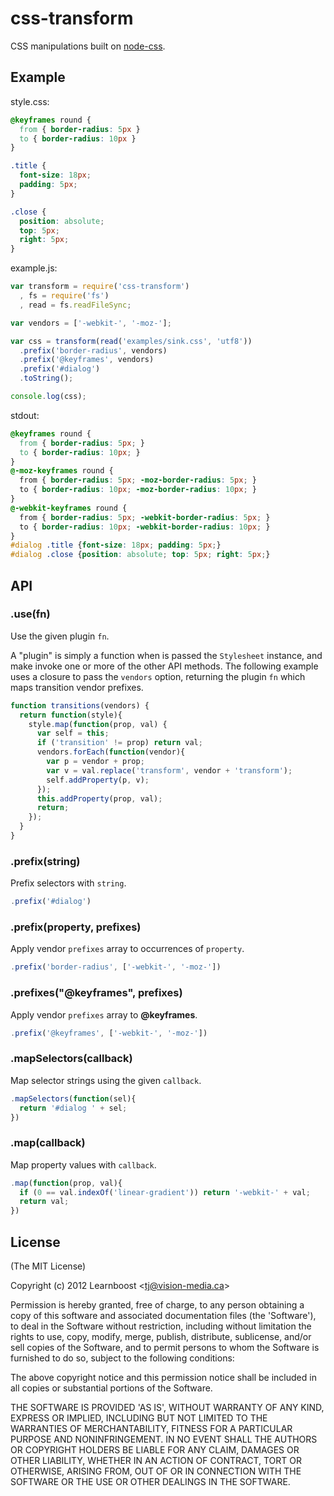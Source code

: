 
# css-transform

  CSS manipulations built on [node-css](github.com/visionmedia/node-css).

## Example

style.css:

```css
@keyframes round {
  from { border-radius: 5px }
  to { border-radius: 10px }
}

.title {
  font-size: 18px;
  padding: 5px;
}

.close {
  position: absolute;
  top: 5px;
  right: 5px;
}
```

example.js:

```js
var transform = require('css-transform')
  , fs = require('fs')
  , read = fs.readFileSync;

var vendors = ['-webkit-', '-moz-'];

var css = transform(read('examples/sink.css', 'utf8'))
  .prefix('border-radius', vendors)
  .prefix('@keyframes', vendors)
  .prefix('#dialog')
  .toString();

console.log(css);
```

stdout:

```css
@keyframes round { 
  from { border-radius: 5px; } 
  to { border-radius: 10px; } 
}
@-moz-keyframes round { 
  from { border-radius: 5px; -moz-border-radius: 5px; } 
  to { border-radius: 10px; -moz-border-radius: 10px; } 
}
@-webkit-keyframes round { 
  from { border-radius: 5px; -webkit-border-radius: 5px; } 
  to { border-radius: 10px; -webkit-border-radius: 10px; } 
}
#dialog .title {font-size: 18px; padding: 5px;}
#dialog .close {position: absolute; top: 5px; right: 5px;}
```

## API

### .use(fn)

  Use the given plugin `fn`.

  A "plugin" is simply a function when is passed the `Stylesheet` instance,
  and make invoke one or more of the other API methods. The following example
  uses a closure to pass the `vendors` option, returning the plugin `fn` which
  maps transition vendor prefixes.

```js
function transitions(vendors) {
  return function(style){
    style.map(function(prop, val) {
      var self = this;
      if ('transition' != prop) return val;
      vendors.forEach(function(vendor){
        var p = vendor + prop;
        var v = val.replace('transform', vendor + 'transform');
        self.addProperty(p, v);
      });
      this.addProperty(prop, val);
      return;
    });
  }
}
```

### .prefix(string)

  Prefix selectors with `string`.

```js
.prefix('#dialog')
```

### .prefix(property, prefixes)

  Apply vendor `prefixes` array to occurrences of `property`.

```js
.prefix('border-radius', ['-webkit-', '-moz-'])
```

### .prefixes("@keyframes", prefixes)

  Apply vendor `prefixes` array to __@keyframes__.

```js
.prefix('@keyframes', ['-webkit-', '-moz-'])
```

### .mapSelectors(callback)

  Map selector strings using the given `callback`.

```js
.mapSelectors(function(sel){
  return '#dialog ' + sel;
})
```

### .map(callback)

  Map property values with `callback`.

```js
.map(function(prop, val){
  if (0 == val.indexOf('linear-gradient')) return '-webkit-' + val;
  return val;
})
```

## License 

(The MIT License)

Copyright (c) 2012 Learnboost &lt;tj@vision-media.ca&gt;

Permission is hereby granted, free of charge, to any person obtaining
a copy of this software and associated documentation files (the
'Software'), to deal in the Software without restriction, including
without limitation the rights to use, copy, modify, merge, publish,
distribute, sublicense, and/or sell copies of the Software, and to
permit persons to whom the Software is furnished to do so, subject to
the following conditions:

The above copyright notice and this permission notice shall be
included in all copies or substantial portions of the Software.

THE SOFTWARE IS PROVIDED 'AS IS', WITHOUT WARRANTY OF ANY KIND,
EXPRESS OR IMPLIED, INCLUDING BUT NOT LIMITED TO THE WARRANTIES OF
MERCHANTABILITY, FITNESS FOR A PARTICULAR PURPOSE AND NONINFRINGEMENT.
IN NO EVENT SHALL THE AUTHORS OR COPYRIGHT HOLDERS BE LIABLE FOR ANY
CLAIM, DAMAGES OR OTHER LIABILITY, WHETHER IN AN ACTION OF CONTRACT,
TORT OR OTHERWISE, ARISING FROM, OUT OF OR IN CONNECTION WITH THE
SOFTWARE OR THE USE OR OTHER DEALINGS IN THE SOFTWARE.